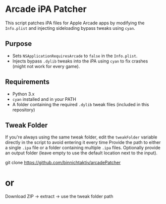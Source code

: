 # Arcade iPA Patcher

This script patches iPA files for Apple Arcade apps by modifying the `Info.plist` and injecting sideloading bypass tweaks using `cyan`.

## Purpose

- Sets `NSApplicationRequiresArcade` to `false` in the `Info.plist`.
- Injects bypass `.dylib` tweaks into the iPA using `cyan` to fix crashes (might not work for every game).

## Requirements

- Python 3.x
- `cyan` installed and in your PATH
- A folder containing the required `.dylib` tweak files (included in this repository)

## Tweak Folder

If you're always using the same tweak folder, edit the `tweakFolder` variable directly in the script to avoid entering it every time
Provide the path to either a single `.ipa` file or a folder containing multiple `.ipa` files.
Optionally provide an output folder (leave empty to use the default location next to the input).

git clone https://github.com/binnichtaktiv/arcadePatcher
# or
Download ZIP → extract → use the tweak folder path

